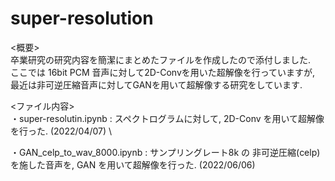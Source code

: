# super-resolution
<概要> \
卒業研究の研究内容を簡潔にまとめたファイルを作成したので添付しました.\
ここでは 16bit PCM 音声に対して2D-Convを用いた超解像を行っていますが, 最近は非可逆圧縮音声に対してGANを用いて超解像する研究をしています.

<ファイル内容> \
・super-resolutin.ipynb : スペクトログラムに対して, 2D-Conv を用いて超解像を行った. (2022/04/07) \

・GAN_celp_to_wav_8000.ipynb : サンプリングレート8k の 非可逆圧縮(celp)を施した音声を, GAN を用いて超解像を行った. (2022/06/06)
